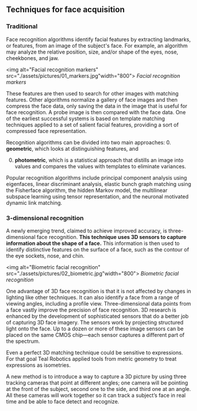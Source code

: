 ## Techniques for face acquisition

### Traditional

Face recognition algorithms identify facial features by extracting landmarks, or features, from an image of the subject's face.
For example, an algorithm may analyze the relative position, size, and/or shape of the eyes, nose, cheekbones, and jaw.

<img alt="Facial recognition markers" src="./assets/pictures/01_markers.jpg"width="800">
*Facial recognition markers*

These features are then used to search for other images with matching features.
Other algorithms normalize a gallery of face images and then compress the face data, only saving the data in the image that is useful for face recognition.
A probe image is then compared with the face data.
One of the earliest successful systems is based on template matching techniques applied to a set of salient facial features, providing a sort of compressed face representation.

Recognition algorithms can be divided into two main approaches:
0. **geometric**, which looks at distinguishing features, and

0. **photometric**, which is a statistical approach that distills an image into values and compares the values with templates to eliminate variances.

Popular recognition algorithms include principal component analysis using eigenfaces, linear discriminant analysis, elastic bunch graph matching using the Fisherface algorithm, the hidden Markov model, the multilinear subspace learning using tensor representation, and the neuronal motivated dynamic link matching.

### 3-dimensional recognition

A newly emerging trend, claimed to achieve improved accuracy, is three-dimensional face recognition.
**This technique uses 3D sensors to capture information about the shape of a face.**
This information is then used to identify distinctive features on the surface of a face, such as the contour of the eye sockets, nose, and chin.

<img alt="Biometric facial recognition" src="./assets/pictures/02_biometric.jpg"width="800">
*Biometric facial recognition*

One advantage of 3D face recognition is that it is not affected by changes in lighting like other techniques.
It can also identify a face from a range of viewing angles, including a profile view.
Three-dimensional data points from a face vastly improve the precision of face recognition.
3D research is enhanced by the development of sophisticated sensors that do a better job of capturing 3D face imagery.
The sensors work by projecting structured light onto the face.
Up to a dozen or more of these image sensors can be placed on the same CMOS chip—each sensor captures a different part of the spectrum.

Even a perfect 3D matching technique could be sensitive to expressions.
For that goal Teal Robotics applied tools from metric geometry to treat expressions as isometries.

A new method is to introduce a way to capture a 3D picture by using three tracking cameras that point at different angles; one camera will be pointing at the front of the subject, second one to the side, and third one at an angle.
All these cameras will work together so it can track a subject’s face in real time and be able to face detect and recognize.
